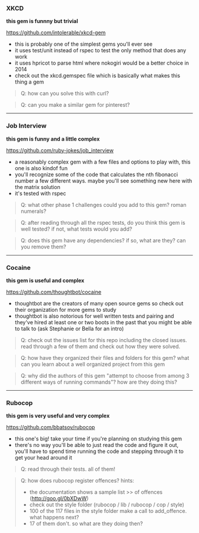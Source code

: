 ### XKCD

**this gem is funnny but trivial**

https://github.com/intolerable/xkcd-gem
- this is probably one of the simplest gems you'll ever see
- it uses test/unit instead of rspec to test the only method that does any work
- it uses hpricot to parse html where nokogiri would be a better choice in 2014
- check out the xkcd.gemspec file which is basically what makes this thing a gem

> Q: how can you solve this with curl?

> Q: can you make a similar gem for pinterest?

---

### Job Interview

**this gem is funny and a little complex**

https://github.com/ruby-jokes/job_interview
- a reasonably complex gem with a few files and options to play with, this one is also kindof fun
- you'll recognize some of the code that calculates the nth fibonacci number a few different ways. maybe you'll see something new here with the matrix solution
- it's tested with rspec

> Q: what other phase 1 challenges could you add to this gem?  roman numerals?

> Q: after reading through all the rspec tests, do you think this gem is well tested?  if not, what tests would you add?

> Q: does this gem have any dependencies?  if so, what are they?  can you remove them?

---

### Cocaine

**this gem is useful and complex**


https://github.com/thoughtbot/cocaine
- thoughtbot are the creators of many open source gems so check out their organization for more gems to study
- thoughtbot is also notorious for well written tests and pairing and they've hired at least one or two boots in the past that you might be able to talk to (ask Stephanie or Bella for an intro)


> Q: check out the issues list for this repo including the closed issues.  read through a few of them and check out how they were solved.

> Q: how have they organized their files and folders for this gem?  what can you learn about a well organized project from this gem

> Q: why did the authors of this gem "attempt to choose from among 3 different ways of running commands"?  how are they doing this?


---

### Rubocop

**this gem is very useful and very complex**

https://github.com/bbatsov/rubocop
- this one's big!  take your time if you're planning on studying this gem
- there's no way you'll be able to just read the code and figure it out, you'll have to spend time running the code and stepping through it to get your head around it

> Q: read through their tests.  all of them!

> Q: how does rubocop register offences?
> hints:
> - the documentation shows a sample list >> of offences (http://goo.gl/0bXDwW)
> - check out the style folder (rubocop / lib / rubocop / cop / style)
> - 100 of the 117 files in the style folder  make a call to add_offence. what happens next?
> - 17 of them don't. so what are they doing then?
